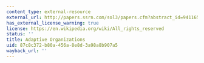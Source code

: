 ```yaml
---
content_type: external-resource
external_url: http://papers.ssrn.com/sol3/papers.cfm?abstract_id=941165
has_external_license_warning: true
license: https://en.wikipedia.org/wiki/All_rights_reserved
status: ''
title: Adaptive Organizations
uid: 87c8c372-b80a-456a-8e8d-3a98a8b907a5
wayback_url: ''
---
```

